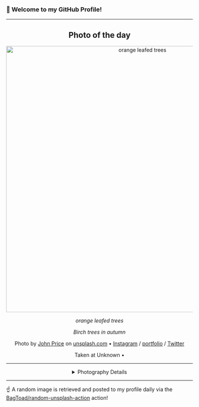 ### 👋 Welcome to my GitHub Profile!

----
<div align="center">

## Photo of the day
  
  <a href="https://unsplash.com/photos/orange-leafed-trees-vHeXw6Nj_BM"><img width="720" src="https://images.unsplash.com/photo-1420585250056-371a656025ed?crop=entropy&cs=tinysrgb&fit=max&fm=jpg&ixid=M3w1OTQ0OTd8MHwxfHJhbmRvbXx8fHx8fHx8fDE3MTg4NjM2NjN8&ixlib=rb-4.0.3&q=80&w=1080" alt="orange leafed trees"></a>
  
  <em>orange leafed trees</em>
  
  <em>Birch trees in autumn</em>

  Photo by [John Price](http://www.johnpriceonline.com) on [unsplash.com](https://unsplash.com/) • [Instagram](https://instagram.com/johnpriceonline) / [portfolio](http://www.johnpriceonline.com) / [Twitter](https://twitter.com/johnpriceonline)
  
  Taken at Unknown • 
  
  ---
  
<details>
<summary>Photography Details</summary>
  
| Parameter     | Value |
| ------------- | ----- |
| Camera Model  | Canon EOS 60D |
| Exposure Time | 1/320 |
| Aperture      | 5.0 |
| Focal Length  | 70.0 |
| ISO           | 100 |
| Location      | Unknown (null) |
| Coordinates   | Latitude null, Longitude null |

</details>

</div>

----

☝️ A random image is retrieved and posted to my profile daily via the [BagToad/random-unsplash-action](https://github.com/BagToad/random-unsplash-action) action!
